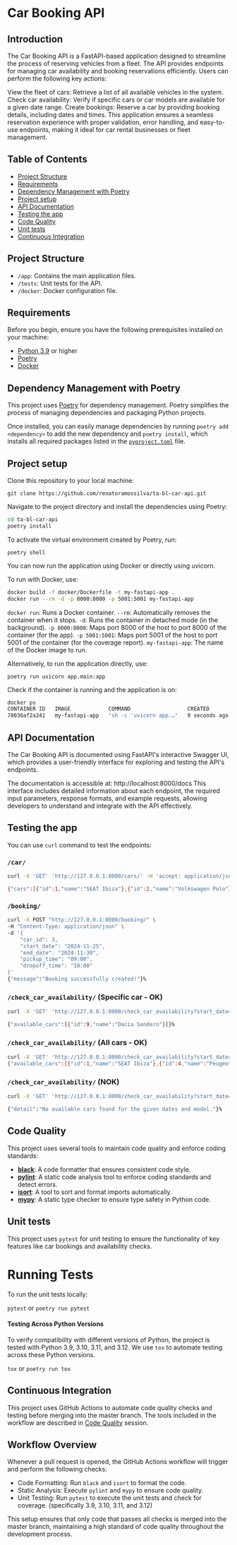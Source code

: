 # Car Booking API

## Introduction

The Car Booking API is a FastAPI-based application designed to streamline the process of reserving vehicles from a fleet. The API provides endpoints for managing car availability and booking reservations efficiently. Users can perform the following key actions:

View the fleet of cars: Retrieve a list of all available vehicles in the system.
Check car availability: Verify if specific cars or car models are available for a given date range.
Create bookings: Reserve a car by providing booking details, including dates and times.
This application ensures a seamless reservation experience with proper validation, error handling, and easy-to-use endpoints, making it ideal for car rental businesses or fleet management.


## Table of Contents

- [Project Structure](#project-structure)
- [Requirements](#requirements)
- [Dependency Management with Poetry](#dependency-management-with-poetry)
- [Project setup](#project-setup)
- [API Documentation](#api-documentation)
- [Testing the app](#testing)
- [Code Quality](#code-quality)
- [Unit tests](#unit-tests)
- [Continuous Integration](#continuous-integration)


## Project Structure

- `/app`: Contains the main application files.
- `/tests`: Unit tests for the API.
- `/docker`: Docker configuration file.


## Requirements

Before you begin, ensure you have the following prerequisites installed on your machine:

- [Python 3.9](https://www.python.org/downloads/) or higher
- [Poetry](https://python-poetry.org/docs/#installation)
- [Docker](https://www.docker.com/get-started)


## Dependency Management with Poetry

This project uses [Poetry](https://python-poetry.org/) for dependency management. Poetry simplifies the process of managing dependencies and packaging Python projects.

Once installed, you can easily manage dependencies by running `poetry add <dependency>` to add the new dependency and `poetry install`, which installs all required packages listed in the [`pyproject.toml`](pyproject.toml)
 file.


## Project setup

Clone this repository to your local machine:

`git clone https://github.com/renatoramossilva/ta-bl-car-api.git`

Navigate to the project directory and install the dependencies using Poetry:

```bash
cd ta-bl-car-api
poetry install
```

To activate the virtual environment created by Poetry, run:

`poetry shell`

You can now run the application using Docker or directly using uvicorn.

To run with Docker, use:

```bash
docker build -f docker/Dockerfile -t my-fastapi-app .
docker run --rm -d -p 8000:8000 -p 5001:5001 my-fastapi-app
```

`docker run`: Runs a Docker container.
`--rm`: Automatically removes the container when it stops.
`-d`: Runs the container in detached mode (in the background).
`-p 8000:8000`: Maps port 8000 of the host to port 8000 of the container (for the app).
`-p 5001:5001`: Maps port 5001 of the host to port 5001 of the container (for the coverage report).
`my-fastapi-app`: The name of the Docker image to run.

Alternatively, to run the application directly, use:

`poetry run uvicorn app.main:app`

Check if the container is running and the application is on:

```bash
docker ps
CONTAINER ID   IMAGE            COMMAND                  CREATED         STATUS         PORTS                                            NAMES
78036af2a241   my-fastapi-app   "sh -c 'uvicorn app.…"   9 seconds ago   Up 9 seconds   0.0.0.0:5001->5001/tcp, 0.0.0.0:8000->8000/tcp   exciting_kilby
```


## API Documentation

The Car Booking API is documented using FastAPI's interactive Swagger UI, which provides a user-friendly interface for exploring and testing the API's endpoints.

The documentation is accessible at: http://localhost:8000/docs
This interface includes detailed information about each endpoint, the required input parameters, response formats, and example requests, allowing developers to understand and integrate with the API effectively.


## Testing the app

You can use `curl` command to test the endpoints:

### `/car/`

```bash
curl -X 'GET' 'http://127.0.0.1:8000/cars/' -H 'accept: application/json'

{"cars":[{"id":1,"name":"SEAT Ibiza"},{"id":2,"name":"Volkswagen Polo"},{"id":3,"name":"Renault Clio"},{"id":4,"name":"Peugeot 208"},{"id":5,"name":"Ford Fiesta"},{"id":6,"name":"Opel Corsa"},{"id":7,"name":"Citroën C3"},{"id":8,"name":"Toyota Yaris"},{"id":9,"name":"Dacia Sandero"},{"id":10,"name":"Kia Rio"}]}%
```

### `/booking/`

```bash
curl -X POST "http://127.0.0.1:8000/booking/" \
-H "Content-Type: application/json" \
-d '{
    "car_id": 3,
    "start_date": "2024-11-25",
    "end_date": "2024-11-30",
    "pickup_time": "09:00",
    "dropoff_time": "18:00"
}'
{"message":"Booking successfully created!"}%
```

### `/check_car_availability/` (Specific car - OK)

```bash
curl -X 'GET' 'http://127.0.0.1:8000/check_car_availability?start_date=2024-11-28&end_date=2024-11-29&car_model=Dacia%20Sandero' -H 'accept: application/json'

{"available_cars":[{"id":9,"name":"Dacia Sandero"}]}%
```

### `/check_car_availability/` (All cars - OK)

```bash
curl -X 'GET' 'http://127.0.0.1:8000/check_car_availability?start_date=2024-11-28&end_date=2024-11-29' -H 'accept: application/json'
{"available_cars":[{"id":1,"name":"SEAT Ibiza"},{"id":4,"name":"Peugeot 208"},{"id":5,"name":"Ford Fiesta"},{"id":7,"name":"Citroën C3"},{"id":9,"name":"Dacia Sandero"},{"id":10,"name":"Kia Rio"}]}%
```

### `/check_car_availability/` (NOK)

```bash
curl -X 'GET' 'http://127.0.0.1:8000/check_car_availability?start_date=2024-11-28&end_date=2024-11-29&car_model=Volkswagen%20Polo' -H 'accept: application/json'

{"detail":"No available cars found for the given dates and model."}%
```


## Code Quality

This project uses several tools to maintain code quality and enforce coding standards:

- **[black](https://black.readthedocs.io/)**: A code formatter that ensures consistent code style.
- **[pylint](https://pylint.pycqa.org/)**: A static code analysis tool to enforce coding standards and detect errors.
- **[isort](https://pycqa.github.io/isort/)**: A tool to sort and format imports automatically.
- **[mypy](http://mypy-lang.org/)**: A static type checker to ensure type safety in Python code.


## Unit tests

This project uses `pytest` for unit testing to ensure the functionality of key features like car bookings and availability checks.

# Running Tests

To run the unit tests locally:

`pytest` or `poetry run pytest`

#### Testing Across Python Versions
To verify compatibility with different versions of Python, the project is tested with Python 3.9, 3.10, 3.11, and 3.12. We use `tox` to automate testing across these Python versions.

`tox` or `poetry run tox`


## Continuous Integration

This project uses GitHub Actions to automate code quality checks and testing before merging into the master branch. The tools included in the workflow are described in [Code Quality](#code-quality) session.


## Workflow Overview
Whenever a pull request is opened, the GitHub Actions workflow will trigger and perform the following checks:

- Code Formatting: Run `black` and `isort` to format the code.
- Static Analysis: Execute `pylint` and `mypy` to ensure code quality.
- Unit Testing: Run `pytest` to execute the unit tests and check for coverage. (specifically 3.9, 3.10, 3.11, and 3.12)

This setup ensures that only code that passes all checks is merged into the master branch, maintaining a high standard of code quality throughout the development process.
